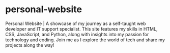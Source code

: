 # personal-website
Personal Website | A showcase of my journey as a self-taught web developer and IT support specialist. This site features my skills in HTML, CSS, JavaScript, and Python, along with insights into my passion for technology and coding. Join me as I explore the world of tech and share my projects along the way! 
